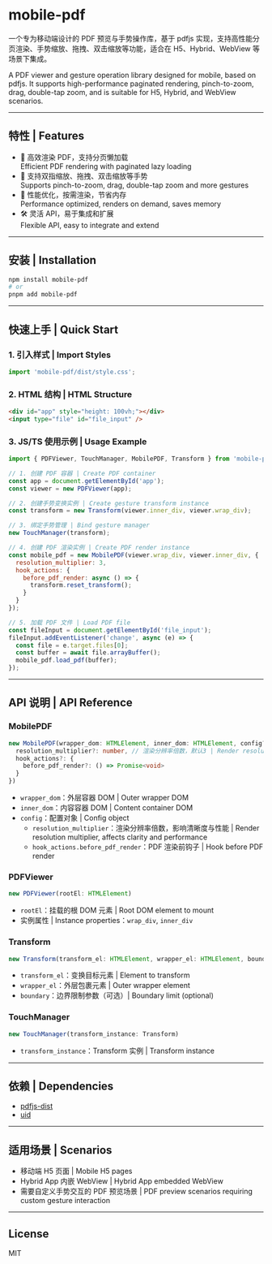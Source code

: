 # mobile-pdf

一个专为移动端设计的 PDF 预览与手势操作库，基于 pdfjs 实现，支持高性能分页渲染、手势缩放、拖拽、双击缩放等功能，适合在 H5、Hybrid、WebView 等场景下集成。

A PDF viewer and gesture operation library designed for mobile, based on pdfjs. It supports high-performance paginated rendering, pinch-to-zoom, drag, double-tap zoom, and is suitable for H5, Hybrid, and WebView scenarios.

---

## 特性 | Features

- 📄 高效渲染 PDF，支持分页懒加载  
  Efficient PDF rendering with paginated lazy loading
- 🤏 支持双指缩放、拖拽、双击缩放等手势  
  Supports pinch-to-zoom, drag, double-tap zoom and more gestures
- 🚀 性能优化，按需渲染，节省内存  
  Performance optimized, renders on demand, saves memory
- 🛠️ 灵活 API，易于集成和扩展  
  Flexible API, easy to integrate and extend

---

## 安装 | Installation

```bash
npm install mobile-pdf
# or
pnpm add mobile-pdf
```

---

## 快速上手 | Quick Start

### 1. 引入样式 | Import Styles

```js
import 'mobile-pdf/dist/style.css';
```

### 2. HTML 结构 | HTML Structure

```html
<div id="app" style="height: 100vh;"></div>
<input type="file" id="file_input" />
```

### 3. JS/TS 使用示例 | Usage Example

```js
import { PDFViewer, TouchManager, MobilePDF, Transform } from 'mobile-pdf';

// 1. 创建 PDF 容器 | Create PDF container
const app = document.getElementById('app');
const viewer = new PDFViewer(app);

// 2. 创建手势变换实例 | Create gesture transform instance
const transform = new Transform(viewer.inner_div, viewer.wrap_div);

// 3. 绑定手势管理 | Bind gesture manager
new TouchManager(transform);

// 4. 创建 PDF 渲染实例 | Create PDF render instance
const mobile_pdf = new MobilePDF(viewer.wrap_div, viewer.inner_div, {
  resolution_multiplier: 3,
  hook_actions: {
    before_pdf_render: async () => {
      transform.reset_transform();
    }
  }
});

// 5. 加载 PDF 文件 | Load PDF file
const fileInput = document.getElementById('file_input');
fileInput.addEventListener('change', async (e) => {
  const file = e.target.files[0];
  const buffer = await file.arrayBuffer();
  mobile_pdf.load_pdf(buffer);
});
```

---

## API 说明 | API Reference

### MobilePDF

```ts
new MobilePDF(wrapper_dom: HTMLElement, inner_dom: HTMLElement, config?: {
  resolution_multiplier?: number, // 渲染分辨率倍数，默认3 | Render resolution multiplier, default 3
  hook_actions?: {
    before_pdf_render?: () => Promise<void>
  }
})
```

- `wrapper_dom`：外层容器 DOM | Outer wrapper DOM
- `inner_dom`：内容容器 DOM | Content container DOM
- `config`：配置对象 | Config object
  - `resolution_multiplier`：渲染分辨率倍数，影响清晰度与性能 | Render resolution multiplier, affects clarity and performance
  - `hook_actions.before_pdf_render`：PDF 渲染前钩子 | Hook before PDF render

### PDFViewer

```ts
new PDFViewer(rootEl: HTMLElement)
```
- `rootEl`：挂载的根 DOM 元素 | Root DOM element to mount
- 实例属性 | Instance properties：`wrap_div`, `inner_div`

### Transform

```ts
new Transform(transform_el: HTMLElement, wrapper_el: HTMLElement, boundary?: Boundary)
```
- `transform_el`：变换目标元素 | Element to transform
- `wrapper_el`：外层包裹元素 | Outer wrapper element
- `boundary`：边界限制参数（可选）| Boundary limit (optional)

### TouchManager

```ts
new TouchManager(transform_instance: Transform)
```
- `transform_instance`：Transform 实例 | Transform instance

---

## 依赖 | Dependencies

- [pdfjs-dist](https://github.com/mozilla/pdfjs-dist)
- [uid](https://github.com/lukeed/uid)

---

## 适用场景 | Scenarios

- 移动端 H5 页面 | Mobile H5 pages
- Hybrid App 内嵌 WebView | Hybrid App embedded WebView
- 需要自定义手势交互的 PDF 预览场景 | PDF preview scenarios requiring custom gesture interaction

---

## License

MIT
